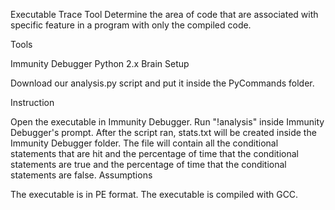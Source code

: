 
Executable Trace Tool
Determine the area of code that are associated with specific feature in a program with only the compiled code.

Tools

Immunity Debugger
Python 2.x
Brain
Setup

Download our analysis.py script and put it inside the PyCommands folder.

Instruction

Open the executable in Immunity Debugger.
Run "!analysis" inside Immunity Debugger's prompt. After the script ran, stats.txt will be created inside the Immunity Debugger folder. The file will contain all the conditional statements that are hit and the percentage of time that the conditional statements are true and the percentage of time that the conditional statements are false.
Assumptions

The executable is in PE format.
The executable is compiled with GCC.
